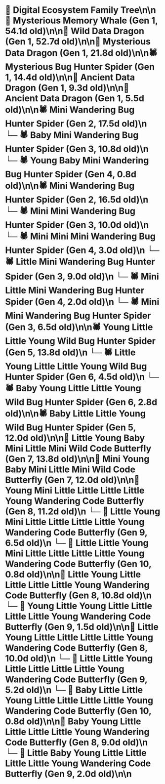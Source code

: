 # 🌳 Digital Ecosystem Family Tree\n\n🐋 Mysterious Memory Whale (Gen 1, 54.1d old)\n\n🐉 Wild Data Dragon (Gen 1, 52.7d old)\n\n🐉 Mysterious Data Dragon (Gen 1, 21.8d old)\n\n🕷️ Mysterious Bug Hunter Spider (Gen 1, 14.4d old)\n\n🐉 Ancient Data Dragon (Gen 1, 9.3d old)\n\n🐉 Ancient Data Dragon (Gen 1, 5.5d old)\n\n🕷️ Mini Wandering Bug Hunter Spider (Gen 2, 17.5d old)\n  └─ 🕷️ Baby Mini Wandering Bug Hunter Spider (Gen 3, 10.8d old)\n    └─ 🕷️ Young Baby Mini Wandering Bug Hunter Spider (Gen 4, 0.8d old)\n\n🕷️ Mini Wandering Bug Hunter Spider (Gen 2, 16.5d old)\n  └─ 🕷️ Mini Mini Wandering Bug Hunter Spider (Gen 3, 10.0d old)\n    └─ 🕷️ Mini Mini Mini Wandering Bug Hunter Spider (Gen 4, 3.0d old)\n  └─ 🕷️ Little Mini Wandering Bug Hunter Spider (Gen 3, 9.0d old)\n    └─ 🕷️ Mini Little Mini Wandering Bug Hunter Spider (Gen 4, 2.0d old)\n  └─ 🕷️ Mini Mini Wandering Bug Hunter Spider (Gen 3, 6.5d old)\n\n🕷️ Young Little Little Young Wild Bug Hunter Spider (Gen 5, 13.8d old)\n  └─ 🕷️ Little Young Little Little Young Wild Bug Hunter Spider (Gen 6, 4.5d old)\n  └─ 🕷️ Baby Young Little Little Young Wild Bug Hunter Spider (Gen 6, 2.8d old)\n\n🕷️ Baby Little Little Young Wild Bug Hunter Spider (Gen 5, 12.0d old)\n\n🦋 Little Young Baby Mini Little Mini Wild Code Butterfly (Gen 7, 13.8d old)\n\n🦋 Mini Young Baby Mini Little Mini Wild Code Butterfly (Gen 7, 12.0d old)\n\n🦋 Young Mini Little Little Little Little Young Wandering Code Butterfly (Gen 8, 11.2d old)\n  └─ 🦋 Little Young Mini Little Little Little Little Young Wandering Code Butterfly (Gen 9, 6.5d old)\n    └─ 🦋 Little Little Young Mini Little Little Little Little Young Wandering Code Butterfly (Gen 10, 0.8d old)\n\n🦋 Little Young Little Little Little Little Young Wandering Code Butterfly (Gen 8, 10.8d old)\n  └─ 🦋 Young Little Young Little Little Little Little Young Wandering Code Butterfly (Gen 9, 1.5d old)\n\n🦋 Little Young Little Little Little Little Young Wandering Code Butterfly (Gen 8, 10.0d old)\n  └─ 🦋 Little Little Young Little Little Little Little Young Wandering Code Butterfly (Gen 9, 5.2d old)\n    └─ 🦋 Baby Little Little Young Little Little Little Little Young Wandering Code Butterfly (Gen 10, 0.8d old)\n\n🦋 Baby Young Little Little Little Little Young Wandering Code Butterfly (Gen 8, 9.0d old)\n  └─ 🦋 Little Baby Young Little Little Little Little Young Wandering Code Butterfly (Gen 9, 2.0d old)\n\n
